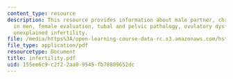 ```yaml
---
content_type: resource
description: This resource provides information about male partner, chromosomal abnormalities
  in men, female evaluation, tubal and pelvic pathology, ovulatory dysfunction, and
  unexplained infertility.
file: /media/https%3A/open-learning-course-data-rc.s3.amazonaws.com/hst-071-human-reproductive-biology-fall-2005/155ee6c9c2f22aa09545fb78809652dc_infertility.pdf
file_type: application/pdf
resourcetype: Document
title: infertility.pdf
uid: 155ee6c9-c2f2-2aa0-9545-fb78809652dc
---
```

